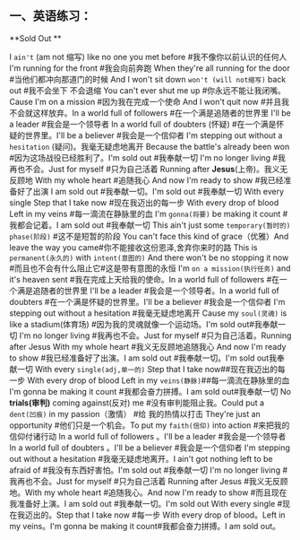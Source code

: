 ## 一、英语练习：
**Sold Out **

I `ain't` (am not 缩写) like no one you met before    #我不像你以前认识的任何人
I'm running for the front    #我会向前奔跑
When they're all running for the door    #当他们都冲向那道门的时候
And I won't sit down `won't (will not缩写)` back out    #我不会坐下 不会退缩
You can't ever shut me up    #你永远不能让我闭嘴。Cause I'm on a mission    #因为我在完成一个使命
And I won't quit now    #并且我不会就这样放弃。In a world full of followers    #在一个满是追随者的世界里
I'll be a leader    #我会是一个领导者
In a world full of doubters (怀疑)    #在一个满是怀疑的世界里。I'll be a believer #我会是一个信仰者
I'm stepping out without a `hesitation` (疑问)。我毫无疑虑地离开
Because the battle's already been won    #因为这场战役已经胜利了。I'm sold out    #我奉献一切
I'm no longer living    #我再也不会。Just for myself    #只为自己活着
Running after **Jesus**(上帝)。我义无反顾地
With my whole heart    #追随我心
And now I'm ready to show    #我已经准备好了出演
I am sold out    #我奉献一切。I'm sold out    #我奉献一切
With every single Step that I take now    #现在我迈出的每一步
With every drop of blood Left in my veins  #每一滴流在静脉里的血
I'm `gonna(将要)` be making it count    #我都会记着。I am sold out    #我奉献一切
This ain't just some `temporary(暂时的) phase(阶段)`    #这不是短暂的阶段
You can't face this kind of grace（优雅）And leave the way you came#你不能接收这份恩泽,舍弃你来时的路
This is `permanent(永久的)` with `intent(意图的)` And there won't be no stopping it now    #而且也不会有什么阻止它#这是带有意图的永恒
I'm `on a mission(执行任务)` and it's heaven sent    #我在完成上天给我的使命。In a world full of followers    #在一个满是追随者的世界里
I'll be a leader    #我会是一个领导者。In a world full of doubters    #在一个满是怀疑的世界里。I'll be a believer    #我会是一个信仰者
I'm stepping out without a hesitation    #我毫无疑虑地离开
Cause my `soul(灵魂)` is like a stadium(体育场) #因为我的灵魂就像一个运动场。I'm sold out#我奉献一切
I'm no longer living    #我再也不会。Just for myself #只为自己活着。Running after Jesus With my whole heart #我义无反顾地追随我心
And now I'm ready to show #我已经准备好了出演。I am sold out    #我奉献一切。I'm sold out我奉献一切
With every `single(adj,单一的)` Step that I take now##现在我迈出的每一步
With every drop of blood Left in my `veins(静脉)`##每一滴流在静脉里的血
I'm gonna be making it count   #我都会奋力拼搏。I am sold out#我奉献一切
No **trials(审判)** coming against(反对) me    #没有审判能阻止我。Could put a `dent(凹痕)` in my passion（激情）    #给 我的热情以打击
They're just an opportunity    #他们只是一个机会。To put my `faith(信仰)` into action    #来把我的信仰付诸行动
In a world full of followers    。I'll be a leader    #我会是一个领导者
In a world full of doubters    。I'll be a believer    #我会是一个信仰者
I'm stepping out without a hesitation    #我毫无疑虑地离开。I ain't got nothing left to be afraid of    #我没有东西好害怕。I'm sold out    #我奉献一切
I'm no longer living    #我再也不会。Just for myself    #只为自己活着
Running after Jesus    #我义无反顾地。With my whole heart    #追随我心。And now I'm ready to show    #而且现在我准备好上演。I am sold out    #我奉献一切。I'm sold out
With every single    #现在我迈出的。Step that I take now    #每一步
With every drop of blood。Left in my veins。I'm gonna be making it count#我都会奋力拼搏。I am sold out。
